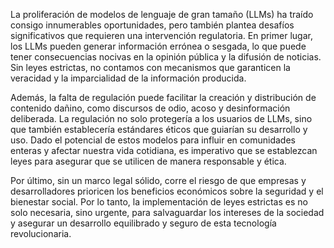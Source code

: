 La proliferación de modelos de lenguaje de gran tamaño (LLMs) ha traído consigo innumerables oportunidades, pero también plantea desafíos significativos que requieren una intervención regulatoria. En primer lugar, los LLMs pueden generar información errónea o sesgada, lo que puede tener consecuencias nocivas en la opinión pública y la difusión de noticias. Sin leyes estrictas, no contamos con mecanismos que garanticen la veracidad y la imparcialidad de la información producida.

Además, la falta de regulación puede facilitar la creación y distribución de contenido dañino, como discursos de odio, acoso y desinformación deliberada. La regulación no solo protegería a los usuarios de LLMs, sino que también establecería estándares éticos que guiarían su desarrollo y uso. Dado el potencial de estos modelos para influir en comunidades enteras y afectar nuestra vida cotidiana, es imperativo que se establezcan leyes para asegurar que se utilicen de manera responsable y ética.

Por último, sin un marco legal sólido, corre el riesgo de que empresas y desarrolladores prioricen los beneficios económicos sobre la seguridad y el bienestar social. Por lo tanto, la implementación de leyes estrictas es no solo necesaria, sino urgente, para salvaguardar los intereses de la sociedad y asegurar un desarrollo equilibrado y seguro de esta tecnología revolucionaria.